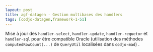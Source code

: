 ```yaml
---
layout: post
title: agf-datagen - Gestion multibases des handlers
tags: [codjo-datagen,framework-1-51]
---
```

Mise à jour des ```handler-select```, ```handler-update```, ```handler-requetor``` et ```handler-sql``` pour être compatible Oracle (utilisation des méthodes ```computedRowCount(...)``` de ```QueryUtil``` localisées dans ```codjo-mad```) .
